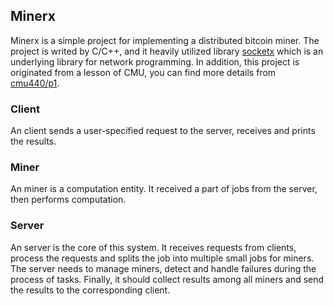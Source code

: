 ## Minerx

Minerx is a simple project for implementing a distributed bitcoin miner. The project is writed by C/C++, and it heavily utilized library [socketx](https://github.com/fancyqlx/socketx) which is an underlying library for network programming. In addition, this project is originated from a lesson of CMU, you can find more details from [cmu440/p1](https://github.com/cmu440/p1/blob/master/p1.pdf).

### Client
An client sends a user-specified request to the server, receives and prints the results.

### Miner
An miner is a computation entity. It received a part of jobs from the server, then performs computation.

### Server
An server is the core of this system. It receives requests from clients, process the requests and splits the job into multiple small jobs for miners. The server needs to manage miners, detect and handle failures during the process of tasks. Finally, it should collect results among all miners and send the results to the corresponding client.